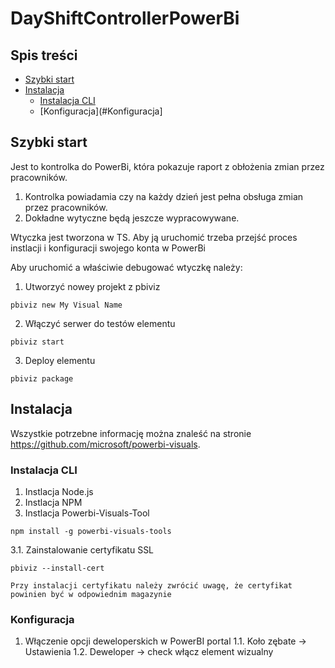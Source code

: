 # DayShiftControllerPowerBi


## Spis treści

- [Szybki start](#Szybki-start)
- [Instalacja](#Instalacja)
    - [Instalacja CLI](#Instalacja-CLI)
    - [Konfiguracja](#Konfiguracja]
    
## Szybki start

Jest to kontrolka do PowerBi, która pokazuje raport z obłożenia zmian przez pracowników. 

  1. Kontrolka powiadamia czy na każdy dzień jest pełna obsługa zmian przez pracowników.
  2. Dokładne wytyczne będą jeszcze wypracowywane.
  
Wtyczka jest tworzona w TS. Aby ją uruchomić trzeba przejść proces instlacji i konfiguracji swojego konta w PowerBi

Aby uruchomić a właściwie debugować wtyczkę należy:

1. Utworzyć nowey projekt z pbiviz
```
pbiviz new My Visual Name
```
2.	Włączyć serwer do testów elementu
```
pbiviz start
```
3.	Deploy elementu
```
pbiviz package
```


## Instalacja

Wszystkie potrzebne informację można znaleść na stronie https://github.com/microsoft/powerbi-visuals. 

### Instalacja CLI

1. Instlacja Node.js
2. Instlacja NPM
3. Instlacja Powerbi-Visuals-Tool  
``` 
npm install -g powerbi-visuals-tools 
```
3.1.	Zainstalowanie certyfikatu SSL  
```
pbiviz --install-cert
```

```
Przy instalacji certyfikatu należy zwrócić uwagę, że certyfikat powinien być w odpowiednim magazynie
```
### Konfiguracja

1. 	Włączenie opcji deweloperskich w PowerBI portal
 1.1.	 Koło zębate -> Ustawienia
 1.2.  Deweloper -> check włącz element wizualny
 




